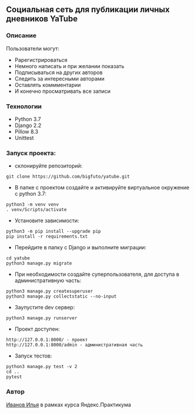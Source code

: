 ## Социальная сеть для публикации личных дневников YaTube
### Описание
Пользователи могут:
 - Pарегистрироваться
 - Немного написать и при желании показать
 - Подписываться на других авторов
 - Следить за интересными авторами
 - Оставлять коммментарии
 - И конечно просматривать все записи
### Технологии
 - Python 3.7
 - Django 2.2
 - Pillow 8.3
 - Unittest
### Запуск проекта:
 - склонируйте репозиторий:
 ```
 git clone https://github.com/bigfuto/yatube.git
 ```
 - В папке с проектом создайте и активируйте виртуальное окружение с python 3.7:
 ```
 python3 -m venv venv
 . venv/Scripts/activate
 ```
 - Установите зависимости:
 ```
 python3 -m pip install --upgrade pip
 pip install -r requirements.txt 
 ```
 - Перейдите в папку с Django и выполните миграции:
 ```
 cd yatube
 python3 manage.py migrate
 ```
 - При необходимости создайте суперпользователя, для доступа в административную часть:
 ```
 python3 manage.py createsuperuser
 python3 manage.py collectstatic --no-input 
 ```
 - Заупустите dev сервер:
 ```
 python3 manage.py runserver
 ```
 - Проект доступен:
 ```
 http://127.0.0.1:8000/ - проект
 http://127.0.0.1:8000/admin - административная часть
 ```
 - Запуск тестов:
 ```
 python3 manage.py test -v 2
 cd ..
 pytest
 ```
### Автор
[Иванов Илья](https://github.com/bigfuto) в рамках курса Яндекс.Практикума
